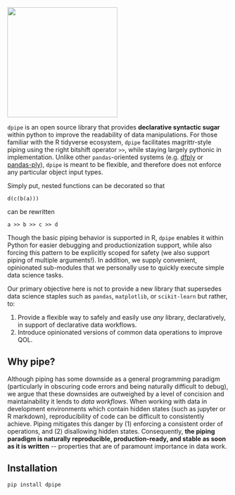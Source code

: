 <img width="250" src="https://github.com/dataframehq/dpipe/blob/master/docs/_static/img/dpipe.png?raw=true">

`dpipe` is an open source library that provides **declarative syntactic sugar** within python to improve the readability of data manipulations. For those familiar with the R tidyverse ecosystem, `dpipe` facilitates magrittr-style piping using the right bitshift operator `>>`, while staying largely pythonic in implementation. Unlike other `pandas`-oriented systems \(e.g. [dfply](https://github.com/kieferk/dfply) or [pandas-ply](https://github.com/coursera/pandas-ply)\), `dpipe` is meant to be flexible, and therefore does not enforce any particular object input types.

Simply put, nested functions can be decorated so that

```text
d(c(b(a)))
```

can be rewritten

```text
a >> b >> c >> d
```

Though the basic piping behavior is supported in R, `dpipe` enables it within Python for easier debugging and productionization support, while also forcing this pattern to be explicitly scoped for safety \(we also support piping of multiple arguments!\). In addition, we supply convenient, opinionated sub-modules that we personally use to quickly execute simple data science tasks.

Our primary objective here is not to provide a new library that supersedes data science staples such as `pandas`, `matplotlib`, or `scikit-learn` but rather, to:

1. Provide a flexible way to safely and easily use _any_ library, declaratively, in support of declarative data workflows.
2. Introduce opinionated versions of common data operations to improve QOL.

## Why pipe?

Although piping has some downside as a general programming paradigm \(particularly in obscuring code errors and being naturally difficult to debug\), we argue that these downsides are outweighed by a level of concision and maintainability it lends to _data workflows_. When working with data in development environments which contain hidden states \(such as jupyter or R markdown\), reproducibility of code can be difficult to consistently achieve. Piping mitigates this danger by \(1\) enforcing a consistent order of operations, and \(2\) disallowing hidden states. Consequently, **the piping paradigm is naturally reproducible, production-ready, and stable as soon as it is written** -- properties that are of paramount importance in data work.

## Installation

```text
pip install dpipe
```


